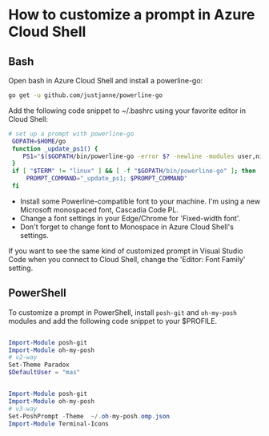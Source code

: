 
# How to customize a prompt in Azure Cloud Shell

## Bash

Open bash in Azure Cloud Shell and install a powerline-go:

```bash
go get -u github.com/justjanne/powerline-go
```

Add the following code snippet  to ~/.bashrc using your favorite editor in Cloud Shell:

```bash
# set up a prompt with powerline-go
 GOPATH=$HOME/go
 function _update_ps1() {
    PS1="$($GOPATH/bin/powerline-go -error $? -newline -modules user,nix-shell,venv,ssh,cwd,perms,git,hg,jobs,exit,root,vgo)"
 }
 if [ "$TERM" != "linux" ] && [ -f "$GOPATH/bin/powerline-go" ]; then
     PROMPT_COMMAND="_update_ps1; $PROMPT_COMMAND"
 fi
```

- Install some Powerline-compatible font to your machine.
I'm using a new Microsoft monospaced font, Cascadia Code PL.
- Change a font settings in your Edge/Chrome for 'Fixed-width font'.
- Don't forget to change font to Monospace in Azure Cloud Shell's settings.

If you want to see the same kind of customized prompt in Visual Studio Code when you connect to Cloud Shell, change the 'Editor: Font Family' setting.

## PowerShell

To customize a prompt in PowerShell, install `posh-git` and `oh-my-posh` modules and add the following code snippet to your $PROFILE.

```powershell

Import-Module posh-git
Import-Module oh-my-posh
# v2-way
Set-Theme Paradox
$DefaultUser = "mas"


Import-Module posh-git
Import-Module oh-my-posh
# v3-way
Set-PoshPrompt -Theme  ~/.oh-my-posh.omp.json
Import-Module Terminal-Icons
```
